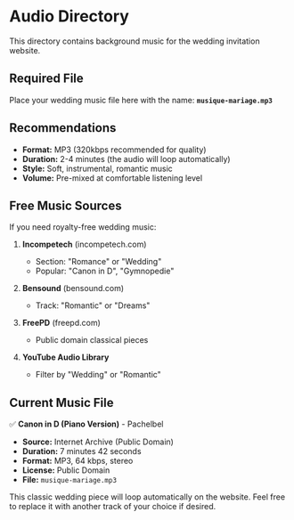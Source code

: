 # Audio Directory

This directory contains background music for the wedding invitation website.

## Required File

Place your wedding music file here with the name: **`musique-mariage.mp3`**

## Recommendations

- **Format:** MP3 (320kbps recommended for quality)
- **Duration:** 2-4 minutes (the audio will loop automatically)
- **Style:** Soft, instrumental, romantic music
- **Volume:** Pre-mixed at comfortable listening level

## Free Music Sources

If you need royalty-free wedding music:

1. **Incompetech** (incompetech.com)
   - Section: "Romance" or "Wedding"
   - Popular: "Canon in D", "Gymnopedie"

2. **Bensound** (bensound.com)
   - Track: "Romantic" or "Dreams"

3. **FreePD** (freepd.com)
   - Public domain classical pieces

4. **YouTube Audio Library**
   - Filter by "Wedding" or "Romantic"

## Current Music File

✅ **Canon in D (Piano Version)** - Pachelbel
- **Source:** Internet Archive (Public Domain)
- **Duration:** 7 minutes 42 seconds
- **Format:** MP3, 64 kbps, stereo
- **License:** Public Domain
- **File:** `musique-mariage.mp3`

This classic wedding piece will loop automatically on the website. Feel free to replace it with another track of your choice if desired.
